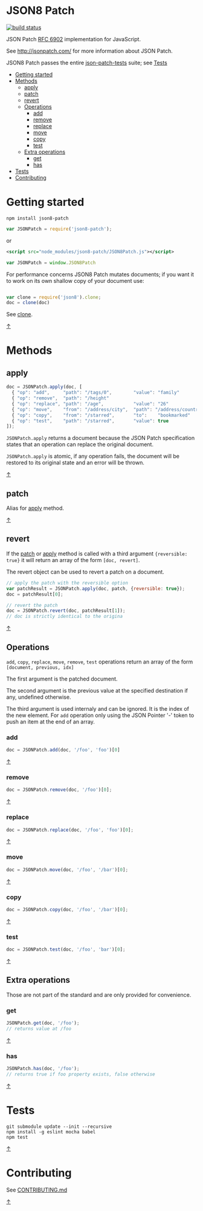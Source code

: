 JSON8 Patch
===========

[![build status](https://img.shields.io/travis/JSON8/patch.svg?style=flat-square)](https://travis-ci.org/JSON8/patch)

JSON Patch [RFC 6902](http://tools.ietf.org/html/rfc6902) implementation for JavaScript.

See http://jsonpatch.com/ for more information about JSON Patch.

JSON8 Patch passes the entire [json-patch-tests](https://github.com/json-patch/json-patch-tests) suite; see [Tests](#tests)

* [Getting started](#getting-started)
* [Methods](#methods)
  * [apply](#apply)
  * [patch](#patch)
  * [revert](#revert)
  * [Operations](#operations)
    * [add](#add)
    * [remove](#remove)
    * [replace](#replace)
    * [move](#move)
    * [copy](#copy)
    * [test](#test)
  * [Extra operations](#extra-operations)
    * [get](#get)
    * [has](#has)
* [Tests](#tests)
* [Contributing](#contributing)

# Getting started

```npm install json8-patch```

```javascript
var JSONPatch = require('json8-patch');
```

or

```xml
<script src="node_modules/json8-patch/JSON8Patch.js"></script>
```
```javascript
var JSONPatch = window.JSON8Patch
```

For performance concerns JSON8 Patch mutates documents; if you want it to work on its own shallow copy of your document use:

```javascript

var clone = require('json8').clone;
doc = clone(doc)
```

See [clone](https://github.com/JSON8/JSON8#clone).

[↑](#json8-pointer)

# Methods

## apply

```javascript
doc = JSONPatch.apply(doc, [
  { "op": "add",     "path": "/tags/0",        "value": "family"          },
  { "op": "remove",  "path": "/height"                                    },
  { "op": "replace", "path": "/age",           "value": "26"              },
  { "op": "move",    "from": "/address/city",  "path": "/address/country" },
  { "op": "copy",    "from": "/starred",       "to":    "bookmarked"      },
  { "op": "test",    "path": "/starred",       "value": true              }
]);
```

```JSONPatch.apply``` returns a document because the JSON Patch specification states that an operation can replace the original document.

```JSONPatch.apply``` is atomic, if any operation fails, the document will be restored to its original state and an error will be thrown.

[↑](#json8-patch)

## patch

Alias for [apply](#apply) method.

[↑](#json8-patch)

## revert

If the [patch](#patch) or [apply](#apply) method is called with a third argument ```{reversible: true}``` it will return an array of the form ```[doc, revert]```.

The revert object can be used to revert a patch on a document.

```javascript
// apply the patch with the reversible option
var patchResult = JSONPatch.apply(doc, patch, {reversible: true});
doc = patchResult[0];

// revert the patch
doc = JSONPatch.revert(doc, patchResult[1]);
// doc is strictly identical to the origina
```

[↑](#json8-patch)

## Operations

```add```, ```copy```, ```replace```, ```move```, ```remove```, ```test``` operations return an array of the form ```[document, previous, idx]```

The first argument is the patched document.

The second argument is the previous value at the specified destination if any, undefined otherwise.

The third argument is used internaly and can be ignored. It is the index of the new element. For ```add``` operation only using the JSON Pointer '-' token to push an item at the end of an array.

### add
```javascript
doc = JSONPatch.add(doc, '/foo', 'foo')[0]
```

[↑](#json8-patch)

### remove
```javascript
doc = JSONPatch.remove(doc, '/foo')[0];
```

[↑](#json8-patch)

### replace
```javascript
doc = JSONPatch.replace(doc, '/foo', 'foo')[0];
```

[↑](#json8-patch)

### move
```javascript
doc = JSONPatch.move(doc, '/foo', '/bar')[0];
```

[↑](#json8-patch)

### copy
```javascript
doc = JSONPatch.copy(doc, '/foo', '/bar')[0];
```

[↑](#json8-patch)

### test
```javascript
doc = JSONPatch.test(doc, '/foo', 'bar')[0];
```

[↑](#json8-patch)

## Extra operations

Those are not part of the standard and are only provided for convenience.

### get
```javascript
JSONPatch.get(doc, '/foo');
// returns value at /foo
```

[↑](#json8-patch)

### has
```javascript
JSONPatch.has(doc, '/foo');
// returns true if foo property exists, false otherwise
```

[↑](#json8-patch)

# Tests

```
git submodule update --init --recursive
npm install -g eslint mocha babel
npm test
```

[↑](#json8-patch)

# Contributing

See [CONTRIBUTING.md](https://github.com/JSON8/patch/blob/master/CONTRIBUTING.md)

[↑](#json8-patch)
